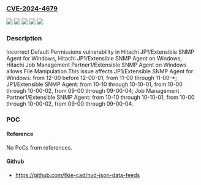 ### [CVE-2024-4679](https://cve.mitre.org/cgi-bin/cvename.cgi?name=CVE-2024-4679)
![](https://img.shields.io/static/v1?label=Product&message=JP1%2FExtensible%20SNMP%20Agent%20for%20Windows&color=blue)
![](https://img.shields.io/static/v1?label=Product&message=JP1%2FExtensible%20SNMP%20Agent&color=blue)
![](https://img.shields.io/static/v1?label=Product&message=Job%20Management%20Partner1%2FExtensible%20SNMP%20Agent&color=blue)
![](https://img.shields.io/static/v1?label=Version&message=10-10%3C%3D%2010-10-01%20&color=brighgreen)
![](https://img.shields.io/static/v1?label=Vulnerability&message=CWE-276%20Incorrect%20Default%20Permissions&color=brighgreen)

### Description

Incorrect Default Permissions vulnerability in Hitachi JP1/Extensible SNMP Agent for Windows, Hitachi JP1/Extensible SNMP Agent on Windows, Hitachi Job Management Partner1/Extensible SNMP Agent on Windows allows File Manipulation.This issue affects JP1/Extensible SNMP Agent for Windows: from 12-00 before 12-00-01, from 11-00 through 11-00-*; JP1/Extensible SNMP Agent: from 10-10 through 10-10-01, from 10-00 through 10-00-02, from 09-00 through 09-00-04; Job Management Partner1/Extensible SNMP Agent: from 10-10 through 10-10-01, from 10-00 through 10-00-02, from 09-00 through 09-00-04.

### POC

#### Reference
No PoCs from references.

#### Github
- https://github.com/fkie-cad/nvd-json-data-feeds


